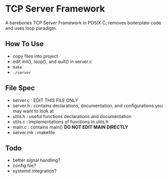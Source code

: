 # TCP Server Framework

A barebones TCP Server Framework in POSIX C; removes boilerplate code and uses loop paradigm.

## How To Use
 - copy files into project
 - edit init(), loop(), and quit() in server.c
 - `make`
 - `./server`

## File Spec
 - server.c : EDIT THIS FILE ONLY
 - server.h : contains declarations, documentation, and configurations you may want to look at
 - utils.h : useful functions declarations and documentation
 - utils.c : implementations of functions in utils.h
 - main.c : contains main() **DO NOT EDIT MAIN DIRECTLY**
 - server.mk : makefile 

## Todo
 - better signal handling?
 - config file?
 - systemd integration?
